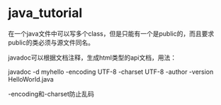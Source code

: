 # java_tutorial

在一个java文件中可以写多个class，但是只能有一个是public的，而且要求public的类必须与源文件同名。

javadoc可以根据文档注释，生成html类型的api文档，用法：

javadoc -d myhello -encoding UTF-8 -charset UTF-8 -author -version HelloWorld.java

-encoding和-charset防止乱码
